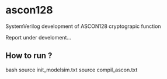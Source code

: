 # ascon128
SystemVerilog development of ASCON128 cryptograpic function

 Report under develoment...

## How to run ?

  bash
  source init_modelsim.txt
  source compil_ascon.txt

